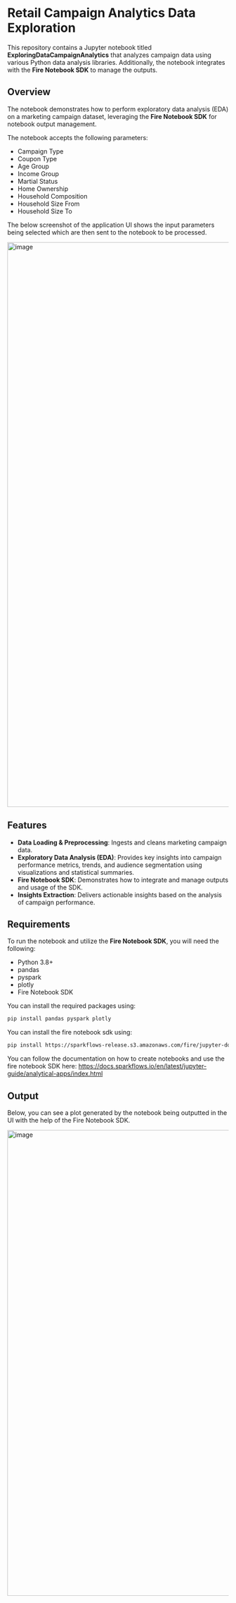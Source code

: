 # Retail Campaign Analytics Data Exploration

This repository contains a Jupyter notebook titled **ExploringDataCampaignAnalytics** that analyzes campaign data using various Python data analysis libraries. Additionally, the notebook integrates with the **Fire Notebook SDK** to manage the outputs.

## Overview

The notebook demonstrates how to perform exploratory data analysis (EDA) on a marketing campaign dataset, leveraging the **Fire Notebook SDK** for notebook output management.

The notebook accepts the following parameters:

- Campaign Type
- Coupon Type
- Age Group
- Income Group
- Martial Status
- Home Ownership
- Household Composition
- Household Size From
- Household Size To


The below screenshot of the application UI shows the input parameters being selected which are then sent to the notebook to be processed.

<img width="1283" alt="image" src="https://github.com/user-attachments/assets/288f1e70-c7d1-4a68-afa1-c0b6020493a2">


## Features

- **Data Loading & Preprocessing**: Ingests and cleans marketing campaign data.
- **Exploratory Data Analysis (EDA)**: Provides key insights into campaign performance metrics, trends, and audience segmentation using visualizations and statistical summaries.
- **Fire Notebook SDK**: Demonstrates how to integrate and manage outputs and usage of the SDK.
- **Insights Extraction**: Delivers actionable insights based on the analysis of campaign performance.

## Requirements

To run the notebook and utilize the **Fire Notebook SDK**, you will need the following:

- Python 3.8+
- pandas
- pyspark
- plotly
- Fire Notebook SDK

You can install the required packages using:

```bash
pip install pandas pyspark plotly
```

You can install the fire notebook sdk using:

```bash
pip install https://sparkflows-release.s3.amazonaws.com/fire/jupyter-docker/firenotebookwheel/fire_notebook-3.1.0-py3-none-any.whl
```

You can follow the documentation on how to create notebooks and use the fire notebook SDK here: 
https://docs.sparkflows.io/en/latest/jupyter-guide/analytical-apps/index.html

## Output

Below, you can see a plot generated by the notebook being outputted in the UI with the help of the Fire Notebook SDK.

<img width="1058" alt="image" src="https://github.com/user-attachments/assets/823d928f-e935-4ad2-a44e-b5b6e8eb9a95">


